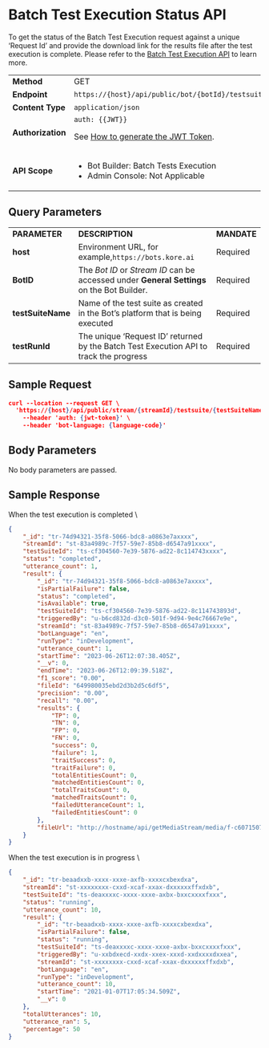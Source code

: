 
# **Batch Test Execution Status API**

To get the status of the Batch Test Execution request against a unique ‘Request Id’ and provide the download link for the results file after the test execution is complete. Please refer to the [Batch Test Execution API](https://developer.kore.ai/docs/bots/api-guide/batch-test-execution-api/) to learn more.


<table>
  <tr>
   <td><strong>Method</strong>
   </td>
   <td>GET
   </td>
  </tr>
  <tr>
   <td><strong>Endpoint</strong>
   </td>
   <td><code>https://{host}/api/public/bot/{botId}/testsuite/{testSuiteName}/{testRunId}/status</code>
   </td>
  </tr>
  <tr>
   <td><strong>Content Type</strong>
   </td>
   <td><code>application/json</code>
   </td>
  </tr>
  <tr>
   <td><strong>Authorization</strong>
   </td>
   <td><code>auth: {{JWT}}</code>
<p>
See <a href="https://developer.kore.ai/docs/bots/api-guide/apis/#Generating_the_JWT_Token">How to generate the JWT Token</a>.
   </td>
  </tr>
  <tr>
   <td><strong>API Scope</strong>
   </td>
   <td>
<ul>

<li>Bot Builder: Batch Tests Execution

<li>Admin Console: Not Applicable
</li>
</ul>
   </td>
  </tr>
</table>



## Query Parameters


<table>
  <tr>
   <td><strong>PARAMETER</strong>
   </td>
   <td><strong>DESCRIPTION</strong>
   </td>
   <td><strong>MANDATE</strong>
   </td>
  </tr>
  <tr>
   <td><strong>host</strong>
   </td>
   <td>Environment URL, for example,<code>https://bots.kore.ai</code>
   </td>
   <td>Required
   </td>
  </tr>
  <tr>
   <td><strong>BotID</strong>
   </td>
   <td>The <em>Bot ID</em> or <em>Stream ID</em> can be accessed under <strong>General Settings</strong> on the Bot Builder.
   </td>
   <td>Required
   </td>
  </tr>
  <tr>
   <td><strong>testSuiteName</strong>
   </td>
   <td>Name of the test suite as created in the Bot’s platform that is being executed
   </td>
   <td>Required
   </td>
  </tr>
  <tr>
   <td><strong>testRunId</strong>
   </td>
   <td>The unique ‘Request ID’ returned by the Batch Test Execution API to track the progress
   </td>
   <td>Required
   </td>
  </tr>
</table>



## Sample Request


```json
curl --location --request GET \
  'https://{host}/api/public/stream/{streamId}/testsuite/{testSuiteName}/{testRunId}/status' \
    --header 'auth: {jwt-token}' \
    --header 'bot-language: {language-code}'
```



## Body Parameters

No body parameters are passed.


## Sample Response

When the test execution is completed \

```json
{
    "_id": "tr-74d94321-35f8-5066-bdc8-a0863e7axxxx",
    "streamId": "st-83a4989c-7f57-59e7-85b8-d6547a91xxxx",
    "testSuiteId": "ts-cf304560-7e39-5876-ad22-8c114743xxxx",
    "status": "completed",
    "utterance_count": 1,
    "result": {
        "_id": "tr-74d94321-35f8-5066-bdc8-a0863e7axxxx",
        "isPartialFailure": false,
        "status": "completed",
        "isAvailable": true,
        "testSuiteId": "ts-cf304560-7e39-5876-ad22-8c114743893d",
        "triggeredBy": "u-b6cd832d-d3c0-501f-9d94-9e4c76667e9e",
        "streamId": "st-83a4989c-7f57-59e7-85b8-d6547a91xxxx",
        "botLanguage": "en",
        "runType": "inDevelopment",
        "utterance_count": 1,
        "startTime": "2023-06-26T12:07:38.405Z",
        "__v": 0,
        "endTime": "2023-06-26T12:09:39.518Z",
        "f1_score": "0.00",
        "fileId": "649980035ebd2d3b2d5c6df5",
        "precision": "0.00",
        "recall": "0.00",
        "results": {
            "TP": 0,
            "TN": 0,
            "FP": 0,
            "FN": 0,
            "success": 0,
            "failure": 1,
            "traitSuccess": 0,
            "traitFailure": 0,
            "totalEntitiesCount": 0,
            "matchedEntitiesCount": 0,
            "totalTraitsCount": 0,
            "matchedTraitsCount": 0,
            "failedUtteranceCount": 1,
            "failedEntitiesCount": 0
        },
        "fileUrl": "http://hostname/api/getMediaStream/media/f-c6071507-a603-59ed-8d2b-5ec344be3696.csv?e=1689769306&n=2501205681&s=IkxtTVdUdTd4c3J6WTFaSWp0MUZHWHlaNjR5bEdmaEJPczNrdU42RHB6TWc9Ig$$&clientfilename=test1-26-06-23.csv&batchtesting=true"
    }
}

```

When the test execution is in progress \

```json
{
    "_id": "tr-beaadxxb-xxxx-xxxe-axfb-xxxxcxbexdxa",
    "streamId": "st-xxxxxxxx-cxxd-xcaf-xxax-dxxxxxxffxdxb",
    "testSuiteId": "ts-deaxxxxc-xxxx-xxxe-axbx-bxxcxxxxfxxx",
    "status": "running",
    "utterance_count": 10,
    "result": {
        "_id": "tr-beaadxxb-xxxx-xxxe-axfb-xxxxcxbexdxa",
        "isPartialFailure": false,
        "status": "running",
        "testSuiteId": "ts-deaxxxxc-xxxx-xxxe-axbx-bxxcxxxxfxxx",
        "triggeredBy": "u-xxbdxecd-xxdx-xxex-xxxd-xxdxxxxdxxea",
        "streamId": "st-xxxxxxxx-cxxd-xcaf-xxax-dxxxxxxffxdxb",
        "botLanguage": "en",
        "runType": "inDevelopment",
        "utterance_count": 10,
        "startTime": "2021-01-07T17:05:34.509Z",
        "__v": 0
    },
    "totalUtterances": 10,
    "utterance_ran": 5,
    "percentage": 50
}

```
